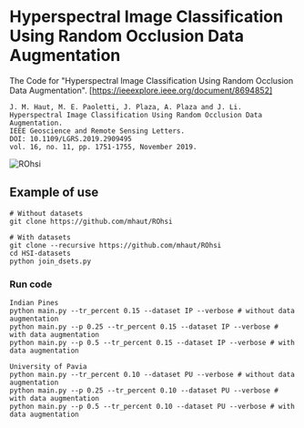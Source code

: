 # Hyperspectral Image Classification Using Random Occlusion Data Augmentation
The Code for "Hyperspectral Image Classification Using Random Occlusion Data Augmentation". [https://ieeexplore.ieee.org/document/8694852]
```
J. M. Haut, M. E. Paoletti, J. Plaza, A. Plaza and J. Li.
Hyperspectral Image Classification Using Random Occlusion Data Augmentation.
IEEE Geoscience and Remote Sensing Letters.
DOI: 10.1109/LGRS.2019.2909495 
vol. 16, no. 11, pp. 1751-1755, November 2019.
```

![ROhsi](https://github.com/mhaut/ROhsi/blob/master/images/rohsi.png)



## Example of use
```
# Without datasets
git clone https://github.com/mhaut/ROhsi

# With datasets
git clone --recursive https://github.com/mhaut/ROhsi
cd HSI-datasets
python join_dsets.py
```

### Run code

```
Indian Pines
python main.py --tr_percent 0.15 --dataset IP --verbose # without data augmentation
python main.py --p 0.25 --tr_percent 0.15 --dataset IP --verbose # with data augmentation
python main.py --p 0.5 --tr_percent 0.15 --dataset IP --verbose # with data augmentation

University of Pavia
python main.py --tr_percent 0.10 --dataset PU --verbose # without data augmentation
python main.py --p 0.25 --tr_percent 0.10 --dataset PU --verbose # with data augmentation
python main.py --p 0.5 --tr_percent 0.10 --dataset PU --verbose # with data augmentation
```
